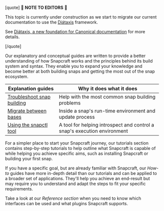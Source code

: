 [quote]
:construction: **NOTE TO EDITORS** :construction:

This topic is currently under construction as we start to migrate our current documentation to use the [Diátaxis](https://diataxis.fr/) framework.

See [Diátaxis, a new foundation for Canonical documentation](https://ubuntu.com/blog/diataxis-a-new-foundation-for-canonical-documentation) for more details.

[/quote]

Our explanatory and conceptual guides are written to provide a better understanding of how Snapcraft works and the principles behind its build system and syntax. They enable you to expand your knowledge and become better at both building snaps and getting the most out of the snap ecosystem.

| **Explanation guides** | Why it does what it does |
|--|--|
| [Troubleshoot snap building](/t/troubleshoot-snap-building/11938) | Help with the most common snap building problems
| [Migrate between bases](/t/migrating-between-bases/23455) | Inside a snap's run-time environment and update process |
| [Using the snapctl tool](/t/using-the-snapctl-tool/15002) | A tool for helping introspect and control a snap's execution environment |

For a simpler place to start your Snapcraft journey, our tutorials section contains step-by-step tutorials to help outline what Snapcraft is capable of while helping you achieve specific aims, such as installing Snapcraft or building your first snap.

If you have a specific goal, but are already familiar with Snapcraft, our _How-to_ guides have more in-depth detail than our tutorials and can be applied to a broader set of applications. They'll help you achieve an end-result but may require you to understand and adapt the steps to fit your specific requirements.

Take a look at our  _Reference section_ when  you need to know which interfaces can be used and what plugins Snapcraft supports.